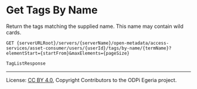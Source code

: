 <!-- SPDX-License-Identifier: CC-BY-4.0 -->
<!-- Copyright Contributors to the ODPi Egeria project. -->

# Get Tags By Name

Return the tags matching the supplied name.
This name may contain wild cards.

```
GET {serverURLRoot}/servers/{serverName}/open-metadata/access-services/asset-consumer/users/{userId}/tags/by-name/{termName}?elementStart={startFrom}&maxElements={pageSize}
```

```java
TagListResponse
```

----
License: [CC BY 4.0](https://creativecommons.org/licenses/by/4.0/),
Copyright Contributors to the ODPi Egeria project.